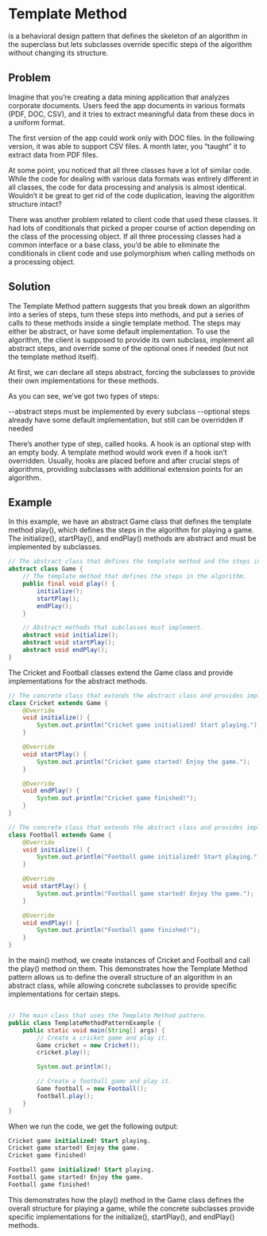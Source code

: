 # Template Method

 is a behavioral design pattern that defines the skeleton of an algorithm in the superclass but lets subclasses override specific steps of the algorithm without changing its structure.

## Problem

Imagine that you’re creating a data mining application that analyzes corporate documents. Users feed the app documents in various formats (PDF, DOC, CSV), and it tries to extract meaningful data from these docs in a uniform format.

The first version of the app could work only with DOC files. In the following version, it was able to support CSV files. A month later, you “taught” it to extract data from PDF files.

At some point, you noticed that all three classes have a lot of similar code. While the code for dealing with various data formats was entirely different in all classes, the code for data processing and analysis is almost identical. Wouldn’t it be great to get rid of the code duplication, leaving the algorithm structure intact?

There was another problem related to client code that used these classes. It had lots of conditionals that picked a proper course of action depending on the class of the processing object. If all three processing classes had a common interface or a base class, you’d be able to eliminate the conditionals in client code and use polymorphism when calling methods on a processing object.

## Solution

The Template Method pattern suggests that you break down an algorithm into a series of steps, turn these steps into methods, and put a series of calls to these methods inside a single template method. The steps may either be abstract, or have some default implementation. To use the algorithm, the client is supposed to provide its own subclass, implement all abstract steps, and override some of the optional ones if needed (but not the template method itself).

At first, we can declare all steps abstract, forcing the subclasses to provide their own implementations for these methods.

As you can see, we’ve got two types of steps:

--abstract steps must be implemented by every subclass
--optional steps already have some default implementation, but still can be overridden if needed

There’s another type of step, called hooks. A hook is an optional step with an empty body. A template method would work even if a hook isn’t overridden. Usually, hooks are placed before and after crucial steps of algorithms, providing subclasses with additional extension points for an algorithm.

## Example

In this example, we have an abstract Game class that defines the template method play(), which defines the steps in the algorithm for playing a game. The initialize(), startPlay(), and endPlay() methods are abstract and must be implemented by subclasses.

```Java
// The abstract class that defines the template method and the steps in the algorithm.
abstract class Game {
    // The template method that defines the steps in the algorithm.
    public final void play() {
        initialize();
        startPlay();
        endPlay();
    }

    // Abstract methods that subclasses must implement.
    abstract void initialize();
    abstract void startPlay();
    abstract void endPlay();
}
```
The Cricket and Football classes extend the Game class and provide implementations for the abstract methods.

```Java
// The concrete class that extends the abstract class and provides implementations for the abstract methods.
class Cricket extends Game {
    @Override
    void initialize() {
        System.out.println("Cricket game initialized! Start playing.");
    }

    @Override
    void startPlay() {
        System.out.println("Cricket game started! Enjoy the game.");
    }

    @Override
    void endPlay() {
        System.out.println("Cricket game finished!");
    }
}

// The concrete class that extends the abstract class and provides implementations for the abstract methods.
class Football extends Game {
    @Override
    void initialize() {
        System.out.println("Football game initialized! Start playing.");
    }

    @Override
    void startPlay() {
        System.out.println("Football game started! Enjoy the game.");
    }

    @Override
    void endPlay() {
        System.out.println("Football game finished!");
    }
}
```
In the main() method, we create instances of Cricket and Football and call the play() method on them. This demonstrates how the Template Method pattern allows us to define the overall structure of an algorithm in an abstract class, while allowing concrete subclasses to provide specific implementations for certain steps.

```Java

// The main class that uses the Template Method pattern.
public class TemplateMethodPatternExample {
    public static void main(String[] args) {
        // Create a cricket game and play it.
        Game cricket = new Cricket();
        cricket.play();

        System.out.println();

        // Create a football game and play it.
        Game football = new Football();
        football.play();
    }
}
```
When we run the code, we get the following output:

```sql
Cricket game initialized! Start playing.
Cricket game started! Enjoy the game.
Cricket game finished!

Football game initialized! Start playing.
Football game started! Enjoy the game.
Football game finished!
```

This demonstrates how the play() method in the Game class defines the overall structure for playing a game, while the concrete subclasses provide specific implementations for the initialize(), startPlay(), and endPlay() methods.

